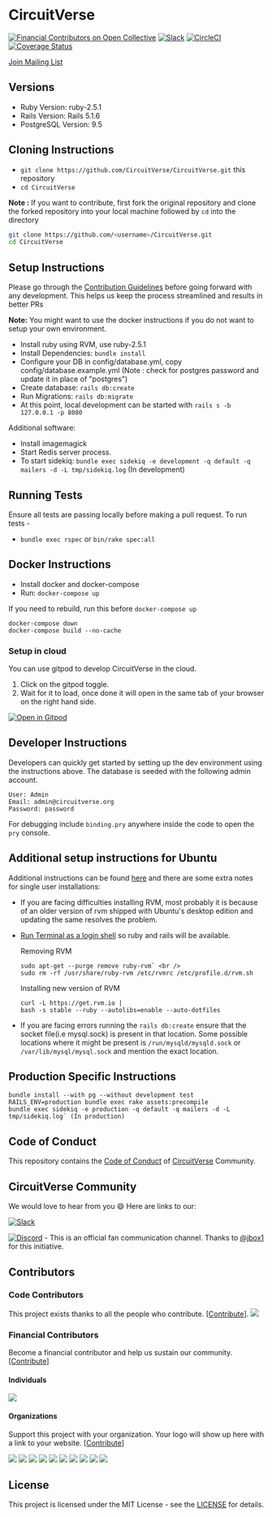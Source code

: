 # CircuitVerse

[![Financial Contributors on Open Collective](https://opencollective.com/CircuitVerse/all/badge.svg?label=financial+contributors)](https://opencollective.com/CircuitVerse) [![Slack](https://img.shields.io/badge/chat-on_slack-pink.svg)](https://join.slack.com/t/circuitverse-team/shared_invite/enQtNjc4MzcyNDE5OTA3LTdjYTM5NjFiZWZlZGI2MmU1MmYzYzczNmZlZDg5MjYxYmQ4ODRjMjQxM2UyMWI5ODUzODQzMDU2ZDEzNjI4NmE)
[![CircleCI](https://circleci.com/gh/CircuitVerse/CircuitVerse.svg?style=svg)](https://circleci.com/gh/CircuitVerse/CircuitVerse)
[![Coverage Status](https://coveralls.io/repos/github/CircuitVerse/CircuitVerse/badge.svg?branch=master)](https://coveralls.io/github/CircuitVerse/CircuitVerse?branch=master)

[Join Mailing List](https://circuitverse.us20.list-manage.com/subscribe?u=89207abda49deef3ba56f1411&id=29473194d6)

## Versions

- Ruby Version: ruby-2.5.1
- Rails Version: Rails 5.1.6
- PostgreSQL Version: 9.5

## Cloning Instructions

- `git clone https://github.com/CircuitVerse/CircuitVerse.git` this repository
- `cd CircuitVerse`

**Note :** If you want to contribute, first fork the original repository and clone the forked repository into your local machine followed by ```cd``` into the directory

```sh
git clone https://github.com/<username>/CircuitVerse.git
cd CircuitVerse
```

## Setup Instructions

Please go through the [Contribution Guidelines](CONTRIBUTING.md) before going forward with any development. This helps us keep the process streamlined and results in better PRs

**Note:** You might want to use the docker instructions if you do not want to setup your own environment.

* Install ruby using RVM, use ruby-2.5.1
* Install Dependencies: `bundle install `
* Configure your DB in config/database.yml, copy config/database.example.yml (Note : check for postgres password and update it in place of "postgres")
* Create database: `rails db:create`
* Run Migrations: `rails db:migrate`
* At this point, local development can be started with ```rails s -b 127.0.0.1 -p 8080```

Additional software:
* Install imagemagick
* Start Redis server process.
* To start sidekiq: `bundle exec sidekiq -e development -q default -q mailers -d -L tmp/sidekiq.log` (In development)

## Running Tests

Ensure all tests are passing locally before making a pull request. To run tests -
* `bundle exec rspec` or `bin/rake spec:all`

## Docker Instructions

* Install docker and docker-compose
* Run: `docker-compose up`

If you need to rebuild, run this before `docker-compose up`
```
docker-compose down
docker-compose build --no-cache
```

### Setup in cloud
You can use gitpod to develop CircuitVerse in the cloud.


   1. Click on the gitpod toggle.
   2. Wait for it to load, once done it will open in the same tab of your browser on the right hand side.



[![Open in Gitpod](https://gitpod.io/button/open-in-gitpod.svg)](https://gitpod.io/#https://github.com/CircuitVerse/CircuitVerse)


## Developer Instructions
Developers can quickly get started by setting up the dev environment using the instructions above. The database is seeded with the following admin account.
```
User: Admin
Email: admin@circuitverse.org
Password: password
```

For debugging include `binding.pry` anywhere inside the code to open the `pry` console.

## Additional setup instructions for Ubuntu
Additional instructions can be found [here](https://www.howtoforge.com/tutorial/ubuntu-ruby-on-rails/) and there are some extra notes for single user installations:

- If you are facing difficulties installing RVM, most probably it is because of an older version of rvm shipped with Ubuntu's desktop edition and updating the same resolves the problem.
- [Run Terminal as a login shell](https://rvm.io/integration/gnome-terminal/) so ruby and rails will be available.

  Removing RVM
  ```
  sudo apt-get --purge remove ruby-rvm` <br />
  sudo rm -rf /usr/share/ruby-rvm /etc/rvmrc /etc/profile.d/rvm.sh
  ```
  Installing new version of RVM
  ```
  curl -L https://get.rvm.io |
  bash -s stable --ruby --autolibs=enable --auto-dotfiles
  ```
- If you are facing errors running the `rails db:create` ensure that the socket file(i.e mysql.sock) is present in that location.   Some possible locations where it might be present is `/run/mysqld/mysqld.sock`  or `/var/lib/mysql/mysql.sock` and mention the exact location.


## Production Specific Instructions

```
bundle install --with pg --without development test
RAILS_ENV=production bundle exec rake assets:precompile
bundle exec sidekiq -e production -q default -q mailers -d -L tmp/sidekiq.log` (In production)
```

## Code of Conduct

This repository contains the [Code of Conduct](./code-of-conduct.md) of [CircuitVerse](https://circuitverse.org) Community.

## CircuitVerse Community

We would love to hear from you :smile:
Here are links to our:

[![Slack](https://img.shields.io/badge/chat-on_slack-pink.svg)](https://join.slack.com/t/circuitverse-team/shared_invite/enQtNjc4MzcyNDE5OTA3LTdjYTM5NjFiZWZlZGI2MmU1MmYzYzczNmZlZDg5MjYxYmQ4ODRjMjQxM2UyMWI5ODUzODQzMDU2ZDEzNjI4NmE)

[![Discord](https://img.shields.io/discord/552660710232948749.svg)](https://discord.gg/95x8H7b) - This is an official fan communication channel. Thanks to [@jbox1](https://github.com/jbox144) for this initiative.

## Contributors

### Code Contributors

This project exists thanks to all the people who contribute. [[Contribute](CONTRIBUTING.md)].
<a href="https://github.com/CircuitVerse/CircuitVerse/graphs/contributors"><img src="https://opencollective.com/CircuitVerse/contributors.svg?width=890&button=false" /></a>

### Financial Contributors

Become a financial contributor and help us sustain our community. [[Contribute](https://opencollective.com/CircuitVerse/contribute)]

#### Individuals

<a href="https://opencollective.com/CircuitVerse"><img src="https://opencollective.com/CircuitVerse/individuals.svg?width=890"></a>

#### Organizations

Support this project with your organization. Your logo will show up here with a link to your website. [[Contribute](https://opencollective.com/CircuitVerse/contribute)]

<a href="https://opencollective.com/CircuitVerse/organization/0/website"><img src="https://opencollective.com/CircuitVerse/organization/0/avatar.svg"></a>
<a href="https://opencollective.com/CircuitVerse/organization/1/website"><img src="https://opencollective.com/CircuitVerse/organization/1/avatar.svg"></a>
<a href="https://opencollective.com/CircuitVerse/organization/2/website"><img src="https://opencollective.com/CircuitVerse/organization/2/avatar.svg"></a>
<a href="https://opencollective.com/CircuitVerse/organization/3/website"><img src="https://opencollective.com/CircuitVerse/organization/3/avatar.svg"></a>
<a href="https://opencollective.com/CircuitVerse/organization/4/website"><img src="https://opencollective.com/CircuitVerse/organization/4/avatar.svg"></a>
<a href="https://opencollective.com/CircuitVerse/organization/5/website"><img src="https://opencollective.com/CircuitVerse/organization/5/avatar.svg"></a>
<a href="https://opencollective.com/CircuitVerse/organization/6/website"><img src="https://opencollective.com/CircuitVerse/organization/6/avatar.svg"></a>
<a href="https://opencollective.com/CircuitVerse/organization/7/website"><img src="https://opencollective.com/CircuitVerse/organization/7/avatar.svg"></a>
<a href="https://opencollective.com/CircuitVerse/organization/8/website"><img src="https://opencollective.com/CircuitVerse/organization/8/avatar.svg"></a>
<a href="https://opencollective.com/CircuitVerse/organization/9/website"><img src="https://opencollective.com/CircuitVerse/organization/9/avatar.svg"></a>

## License

This project is licensed under the MIT License - see the [LICENSE](LICENSE) for details.
